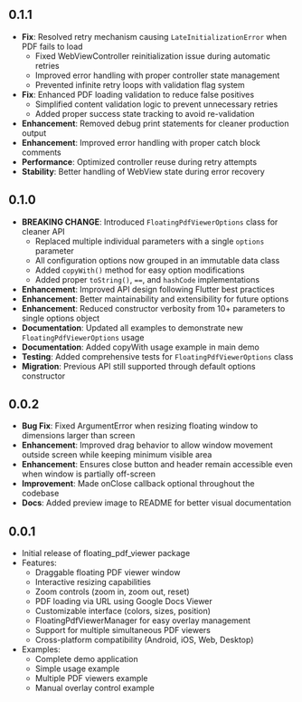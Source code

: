 ## 0.1.1

* **Fix**: Resolved retry mechanism causing `LateInitializationError` when PDF fails to load
  * Fixed WebViewController reinitialization issue during automatic retries
  * Improved error handling with proper controller state management
  * Prevented infinite retry loops with validation flag system
* **Fix**: Enhanced PDF loading validation to reduce false positives
  * Simplified content validation logic to prevent unnecessary retries
  * Added proper success state tracking to avoid re-validation
* **Enhancement**: Removed debug print statements for cleaner production output
* **Enhancement**: Improved error handling with proper catch block comments
* **Performance**: Optimized controller reuse during retry attempts
* **Stability**: Better handling of WebView state during error recovery

## 0.1.0

* **BREAKING CHANGE**: Introduced `FloatingPdfViewerOptions` class for cleaner API
  * Replaced multiple individual parameters with a single `options` parameter
  * All configuration options now grouped in an immutable data class
  * Added `copyWith()` method for easy option modifications
  * Added proper `toString()`, `==`, and `hashCode` implementations
* **Enhancement**: Improved API design following Flutter best practices
* **Enhancement**: Better maintainability and extensibility for future options
* **Enhancement**: Reduced constructor verbosity from 10+ parameters to single options object
* **Documentation**: Updated all examples to demonstrate new `FloatingPdfViewerOptions` usage
* **Documentation**: Added copyWith usage example in main demo
* **Testing**: Added comprehensive tests for `FloatingPdfViewerOptions` class
* **Migration**: Previous API still supported through default options constructor

## 0.0.2

* **Bug Fix**: Fixed ArgumentError when resizing floating window to dimensions larger than screen
* **Enhancement**: Improved drag behavior to allow window movement outside screen while keeping minimum visible area
* **Enhancement**: Ensures close button and header remain accessible even when window is partially off-screen
* **Improvement**: Made onClose callback optional throughout the codebase
* **Docs**: Added preview image to README for better visual documentation

## 0.0.1

* Initial release of floating_pdf_viewer package
* Features:
  * Draggable floating PDF viewer window
  * Interactive resizing capabilities
  * Zoom controls (zoom in, zoom out, reset)
  * PDF loading via URL using Google Docs Viewer
  * Customizable interface (colors, sizes, position)
  * FloatingPdfViewerManager for easy overlay management
  * Support for multiple simultaneous PDF viewers
  * Cross-platform compatibility (Android, iOS, Web, Desktop)
* Examples:
  * Complete demo application
  * Simple usage example
  * Multiple PDF viewers example
  * Manual overlay control example

